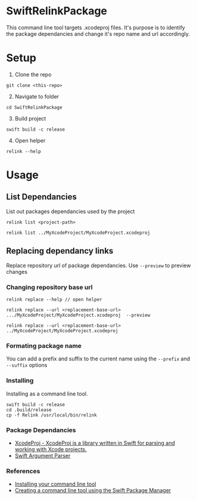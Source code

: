# SwiftRelinkPackage

This command line tool targets .xcodeproj files. It's purpose is to identify the package dependancies and change it's repo name and url accordingly.

# Setup

1. Clone the repo
```
git clone <this-repo>
```
2. Navigate to folder
```
cd SwiftRelinkPackage
```
3. Build project
```
swift build -c release
```
4. Open helper
```
relink --help
```


# Usage


## List Dependancies 
List out packages dependancies used by the project 

```
relink list <project-path>

relink list ../MyXcodeProject/MyXcodeProject.xcodeproj 
```

## Replacing dependancy links 

Replace repository url of package dependancies. Use `--preview` to preview changes

### Changing repository base url

```
relink replace --help // open helper

relink replace --url <replacement-base-url> .../MyXcodeProject/MyXcodeProject.xcodeproj  --preview

relink replace --url <replacement-base-url> ../MyXcodeProject/MyXcodeProject.xcodeproj
```

### Formating package name 

You can add a prefix and suffix to the current name using the `--prefix` and `--suffix` options

### Installing
Installing as a command line tool. 

```
swift build -c release
cd .build/release
cp -f Relink /usr/local/bin/relink

```

### Package Dependancies
- [XcodeProj - XcodeProj is a library written in Swift for parsing and working with Xcode projects.](https://github.com/tuist/XcodeProj)
- [Swift Argument Parser](https://github.com/apple/swift-argument-parser.git)

### References

- [Installing your command line tool](https://www.swiftbysundell.com/articles/building-a-command-line-tool-using-the-swift-package-manager/#installing-your-command-line-tool)
- [Creating a command line tool using the Swift Package Manager](https://www.avanderlee.com/swift/command-line-tool-package-manager/)
